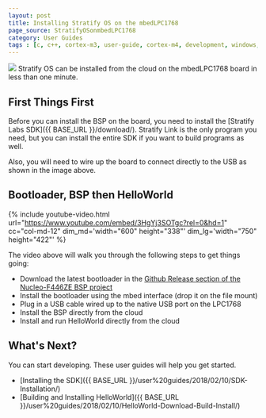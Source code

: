 ```yaml
---
layout: post
title: Installing Stratify OS on the mbedLPC1768
page_source: StratifyOSonmbedLPC1768
category: User Guides
tags : [c, c++, cortex-m3, user-guide, cortex-m4, development, windows, macosx, Stratify]
---
```


<img class="post_image" src="{{ BASE_PATH }}/images/mbedLPC1768-USB-wiring.jpeg" />
Stratify OS can be installed from the cloud on the mbedLPC1768 board in less than one minute.

## First Things First

Before you can install the BSP on the board, you need to install the [Stratify Labs SDK]({{ BASE_URL }}/download/). Stratify Link is the only program you need, but you can install the entire SDK if you want to build programs as well.

Also, you will need to wire up the board to connect directly to the USB as shown in the image above.

## Bootloader, BSP then HelloWorld

{% include youtube-video.html
	url="https://www.youtube.com/embed/3HgYj3SOTgc?rel=0&hd=1"
    cc="col-md-12"
	dim_md='width="600" height="338"'
	dim_lg='width="750" height="422"'
%}

The video above will walk you through the following steps to get things going:

- Download the latest bootloader in the [Github Release section of the Nucleo-F446ZE BSP project](https://github.com/StratifyLabs/mbedLPC1768/releases)
- Install the bootloader using the mbed interface (drop it on the file mount)
- Plug in a USB cable wired up to the native USB port on the LPC1768
- Install the BSP directly from the cloud
- Install and run HelloWorld directly from the cloud

## What's Next?

You can start developing. These user guides will help you get started.

- [Installing the SDK]({{ BASE_URL }}/user%20guides/2018/02/10/SDK-Installation/)
- [Building and Installing HelloWorld]({{ BASE_URL }}/user%20guides/2018/02/10/HelloWorld-Download-Build-Install/)




